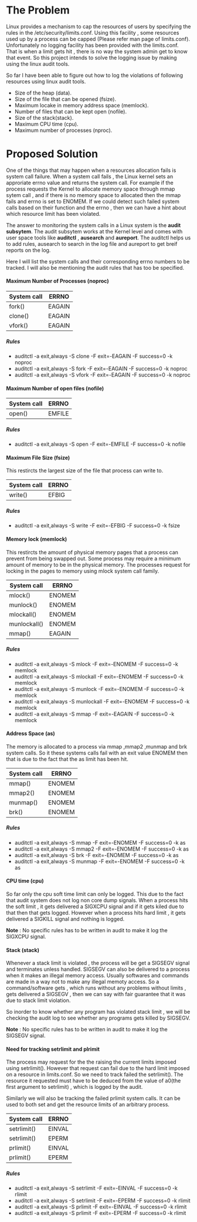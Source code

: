 The Problem
============

Linux provides a mechanism to cap the resources of users by specifying the
rules in the /etc/security/limits.conf. Using this facility , some  resources
used up by a process can be capped (Please refer man page of limits.conf).
Unfortunately no logging facility has been provided with the limits.conf. That
is when a limit gets hit , there is no way the system admin get to know that
event. So this project intends to solve the logging issue by making using the
linux audit tools.

So far I have been able to figure out how to log the violations of following
resources using linux audit tools.

* Size of the heap (data).
* Size of the file that can be opened (fsize).
* Maximum locake in memory address space (memlock).
* Number of files that can be kept open (nofile).
* Size of the stack(stack).
* Maximum CPU time (cpu).
* Maximum number of processes (nproc).


Proposed Solution
=================

One of the things that may happen when a resources allocation fails is system call failure. When a system call fails , the Linux kernel sets an approriate errno value and returns the system call. For example if the process requests the Kernel to allocate memory space through mmap sytem call , and if there is no memory space to allocated then the mmap fails and errno is set to ENOMEM. If we could detect such failed system calls based on their function and the errno , then we can have a hint about which resource limit has been violated.

The answer to monitoring the system calls in a Linux system is the **audit subsytem**. The audit subsytem works at the Kernel level and comes with user space tools like **auditctl** , **ausearch** and **aureport**. The auditctl helps us to add rules, ausearch to search in the log file and aureport to get breif reports on the log.

Here I will list the system calls and their corresponding errno numbers to be tracked. I will also be mentioning the audit rules that has too be specified.

#### Maximum Number of Processes (noproc)

|System call|ERRNO |
--- | ---
fork() | EAGAIN
clone() | EAGAIN
vfork() | EAGAIN

##### Rules
* auditctl -a exit,always -S clone -F exit=-EAGAIN -F success=0 -k noproc
* auditctl -a exit,always -S fork -F exit=-EAGAIN -F success=0 -k noproc
* auditctl -a exit,always -S vfork -F exit=-EAGAIN -F success=0 -k noproc

#### Maximum Number of open files (nofile)

|System call|ERRNO |
--- | ---
open() | EMFILE

##### Rules
* auditctl -a exit,always -S open -F exit=-EMFILE -F success=0 -k nofile


#### Maximum File Size (fsize)

This restircts the largest size of the file that process can write to.

|System call|ERRNO |
--- | ---
write() | EFBIG

##### Rules
* auditctl -a exit,always -S write -F exit=-EFBIG -F success=0 -k fsize

#### Memory lock (memlock)

This restircts the amount of physical memory pages that a process can prevent
from being swapped out. Some process may require a minimum amount of memory to 
be in the physical memory. The processes request for locking in the pages to memory 
using mlock system call family.

|System call|ERRNO |
--- | ---
mlock() | ENOMEM
munlock() | ENOMEM
mlockall() | ENOMEM
munlockall() | ENOMEM
mmap() | EAGAIN
##### Rules
* auditctl -a exit,always -S mlock -F exit=-ENOMEM -F success=0 -k memlock
* auditctl -a exit,always -S mlockall -F exit=-ENOMEM -F success=0 -k memlock
* auditctl -a exit,always -S munlock -F exit=-ENOMEM -F success=0 -k memlock
* auditctl -a exit,always -S munlockall -F exit=-ENOMEM -F success=0 -k memlock
* auditctl -a exit,always -S mmap -F exit=-EAGAIN -F success=0 -k memlock

#### Address Space (as)

The memory is allocated to a process via mmap ,mmap2 ,munmap and brk system calls. 
So it these systems calls fail with an exit value ENOMEM then that is due to the fact 
that the as limit has been hit.

|System call|ERRNO |
--- | ---
mmap() | ENOMEM
mmap2() | ENOMEM
munmap() | ENOMEM
brk() | ENOMEM

##### Rules
* auditctl -a exit,always -S mmap -F exit=-ENOMEM -F success=0 -k as
* auditctl -a exit,always -S mmap2 -F exit=-ENOMEM -F success=0 -k as
* auditctl -a exit,always -S brk -F exit=-ENOMEM -F success=0 -k as
* auditctl -a exit,always -S munmap -F exit=-ENOMEM -F success=0 -k as



#### CPU time (cpu)

So far only the cpu soft time limit can only be logged. This due to the fact
that audit system does not log non core dump signals. When a process hits the
soft limit ,  it gets delivered a SIGXCPU signal and if it gets kiled due to
that then that  gets logged. However when a process hits hard limit , it gets
delivered a SIGKILL signal and nothing is logged.

**Note** : No specific rules has to be written in audit to make it log the
SIGXCPU signal.

#### Stack (stack)

Whenever a stack limit is violated , the process will be get a SIGSEGV signal
and terminates unless handled. SIGSEGV can also be delivered to a process when
it makes an illegal memory access. Usually softwares and commands are made in
a way not to make  any illegal memoty access. So a command/software gets  , which runs
without any problems without limits , gets delivered a SIGSEGV , then we can
say with fair guarantee that it was due to stack limit violation.

So inorder to know whether any program has violated stack limit ,  we will be
checking the audit log to see whether any programs gets killed by SIGSEGV.

**Note** : No specific rules has to be written in audit to make it log the
SIGSEGV signal.

#### Need for tracking setrlimit and plrimit

The process may request for the the raising the current limits imposed using setrlimit(). However that request can fail due to the hard limit imposed on a resource in limits.conf. So we need to track failed the setrlimit(). The resource it requested must have to be deduced from the value of a0(the first argument to setrlimit) , which is logged by the audit. 

Similarly we will also be tracking the failed prlimit system calls. It can be used to both set and get the resource limits of an arbitrary process.

|System call|ERRNO |
--- | ---
setrlimit() | EINVAL
setrlimit() | EPERM
prlimit() | EINVAL
prlimit() | EPERM

##### Rules
* auditctl -a exit,always -S setrlimit -F exit=-EINVAL -F success=0 -k rlimit
* auditctl -a exit,always -S setrlimit -F exit=-EPERM -F success=0 -k rlimit
* auditctl -a exit,always -S prlimit -F exit=-EINVAL -F success=0 -k rlimit
* auditctl -a exit,always -S prlimit -F exit=-EPERM -F success=0 -k rlimit
